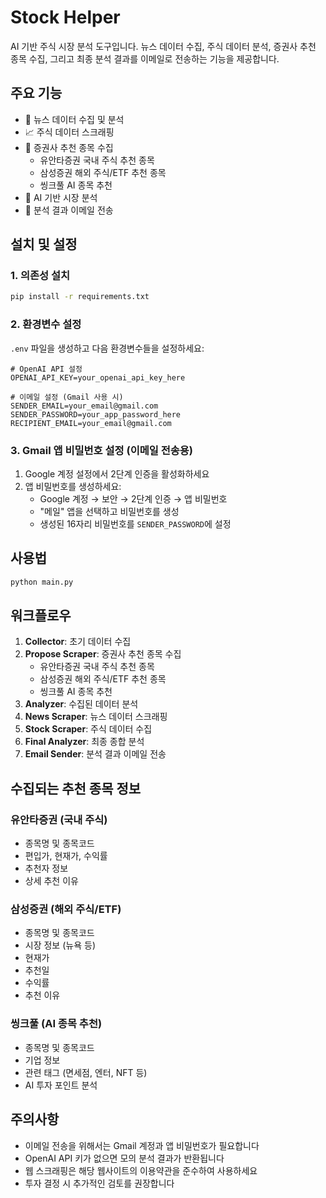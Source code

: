 # Stock Helper

AI 기반 주식 시장 분석 도구입니다. 뉴스 데이터 수집, 주식 데이터 분석, 증권사 추천 종목 수집, 그리고 최종 분석 결과를 이메일로 전송하는 기능을 제공합니다.

## 주요 기능

- 📰 뉴스 데이터 수집 및 분석
- 📈 주식 데이터 스크래핑
- 🎯 증권사 추천 종목 수집
  - 유안타증권 국내 주식 추천 종목
  - 삼성증권 해외 주식/ETF 추천 종목
  - 씽크풀 AI 종목 추천
- 🤖 AI 기반 시장 분석
- 📧 분석 결과 이메일 전송

## 설치 및 설정

### 1. 의존성 설치
```bash
pip install -r requirements.txt
```

### 2. 환경변수 설정
`.env` 파일을 생성하고 다음 환경변수들을 설정하세요:

```env
# OpenAI API 설정
OPENAI_API_KEY=your_openai_api_key_here

# 이메일 설정 (Gmail 사용 시)
SENDER_EMAIL=your_email@gmail.com
SENDER_PASSWORD=your_app_password_here
RECIPIENT_EMAIL=your_email@gmail.com
```

### 3. Gmail 앱 비밀번호 설정 (이메일 전송용)

1. Google 계정 설정에서 2단계 인증을 활성화하세요
2. 앱 비밀번호를 생성하세요:
   - Google 계정 → 보안 → 2단계 인증 → 앱 비밀번호
   - "메일" 앱을 선택하고 비밀번호를 생성
   - 생성된 16자리 비밀번호를 `SENDER_PASSWORD`에 설정

## 사용법

```bash
python main.py
```

## 워크플로우

1. **Collector**: 초기 데이터 수집
2. **Propose Scraper**: 증권사 추천 종목 수집
   - 유안타증권 국내 주식 추천 종목
   - 삼성증권 해외 주식/ETF 추천 종목
   - 씽크풀 AI 종목 추천
3. **Analyzer**: 수집된 데이터 분석
4. **News Scraper**: 뉴스 데이터 스크래핑
5. **Stock Scraper**: 주식 데이터 수집
6. **Final Analyzer**: 최종 종합 분석
7. **Email Sender**: 분석 결과 이메일 전송

## 수집되는 추천 종목 정보

### 유안타증권 (국내 주식)
- 종목명 및 종목코드
- 편입가, 현재가, 수익률
- 추천자 정보
- 상세 추천 이유

### 삼성증권 (해외 주식/ETF)
- 종목명 및 종목코드
- 시장 정보 (뉴욕 등)
- 현재가
- 추천일
- 수익률
- 추천 이유

### 씽크풀 (AI 종목 추천)
- 종목명 및 종목코드
- 기업 정보
- 관련 태그 (면세점, 엔터, NFT 등)
- AI 투자 포인트 분석

## 주의사항

- 이메일 전송을 위해서는 Gmail 계정과 앱 비밀번호가 필요합니다
- OpenAI API 키가 없으면 모의 분석 결과가 반환됩니다
- 웹 스크래핑은 해당 웹사이트의 이용약관을 준수하여 사용하세요
- 투자 결정 시 추가적인 검토를 권장합니다
